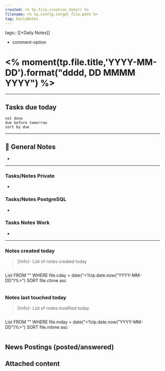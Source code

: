 ```yaml
---
created: <% tp.file.creation_date() %>
filename: <% tp.config.target_file.path %>
tag: DailyNotes
---
```

tags:: [[+Daily Notes]]
- comment-option

# <% moment(tp.file.title,'YYYY-MM-DD').format("dddd, DD MMMM YYYY") %>

---
## Tasks due today

```tasks
not done
due before tomorrow
sort by due
```

---
## 📝 General Notes
-

---

### Tasks/Notes Private
-

### Tasks/Notes PostgreSQL
-

### Tasks Notes Work
-

---
### Notes created today
> [!info]- List of notes created today
> ```dataview
List FROM "" WHERE file.cday = date("<%tp.date.now("YYYY-MM-DD")%>") SORT file.ctime asc
>```

### Notes last touched today
> [!info]- List of notes modified today
> ```dataview
List FROM "" WHERE file.mday = date("<%tp.date.now("YYYY-MM-DD")%>") SORT file.mtime asc
>```

## News Postings (posted/answered)

## Attached content
